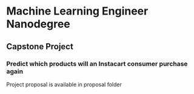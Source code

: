 # Machine Learning Engineer Nanodegree

## Capstone Project

### Predict which products will an Instacart consumer purchase again

Project proposal is available in proposal folder